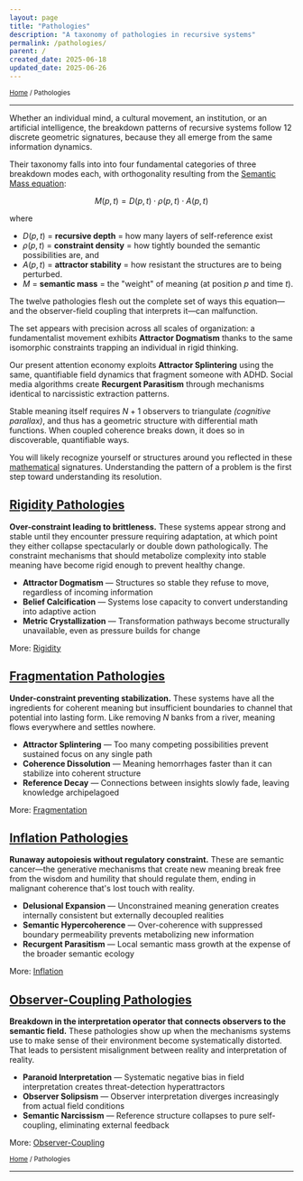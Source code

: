 ```yaml
---
layout: page
title: "Pathologies"
description: "A taxonomy of pathologies in recursive systems"
permalink: /pathologies/
parent: /
created_date: 2025-06-18
updated_date: 2025-06-26
---
```


<small>[Home](/) / Pathologies</small>

---

Whether  an individual mind, a cultural movement, an institution, or an artificial intelligence, the breakdown patterns of recursive systems follow 12 discrete geometric signatures, because they all emerge from the same information dynamics.

Their taxonomy falls into into four fundamental categories of three breakdown modes each, with orthogonality resulting from the [Semantic Mass equation](/math/05-semantic-mass/):

$$M(p,t) = D(p,t) \cdot \rho(p,t) \cdot A(p,t)$$

where
- $D(p,t)$ = **recursive depth** = how many layers of self-reference exist
- $\rho(p,t)$ = **constraint density** = how tightly bounded the semantic possibilities are, and 
- $A(p,t)$ = **attractor stability** = how resistant the structures are to being perturbed. 
- $M$ = **semantic mass** = the "weight" of meaning (at position $p$ and time $t$).

The twelve pathologies flesh out the complete set of ways this equation—and the observer-field coupling that interprets it—can malfunction.

The set appears with precision across all scales of organization: a fundamentalist movement exhibits **Attractor Dogmatism** thanks to the same isomorphic constraints trapping an individual in rigid thinking.

Our present attention economy exploits **Attractor Splintering** using the same, quantifiable field dynamics that fragment someone with ADHD. Social media algorithms create **Recurgent Parasitism** through mechanisms identical to narcissistic extraction patterns.

Stable meaning itself requires $N+1$ observers to triangulate *(cognitive parallax)*, and thus has a geometric structure with differential math functions. When coupled coherence breaks down, it does so in discoverable, quantifiable ways.

You will likely recognize yourself or structures around you reflected in these <u>mathematical</u> signatures. Understanding the pattern of a problem is the first step toward understanding its resolution.

## [Rigidity Pathologies](/pathologies/rigidity/)

**Over-constraint leading to brittleness.** These systems appear strong and stable until they encounter pressure requiring adaptation, at which point they either collapse spectacularly or double down pathologically. The constraint mechanisms that should metabolize complexity into stable meaning have become rigid enough to prevent healthy change.

- **Attractor Dogmatism** — Structures so stable they refuse to move, regardless of incoming information
- **Belief Calcification** — Systems lose capacity to convert understanding into adaptive action
- **Metric Crystallization** — Transformation pathways become structurally unavailable, even as pressure builds for change

More: [Rigidity](/pathologies/rigidity/)

## [Fragmentation Pathologies](/pathologies/fragmentation/)

**Under-constraint preventing stabilization.** These systems have all the ingredients for coherent meaning but insufficient boundaries to channel that potential into lasting form. Like removing $N$ banks from a river, meaning flows everywhere and settles nowhere.

- **Attractor Splintering** — Too many competing possibilities prevent sustained focus on any single path
- **Coherence Dissolution** — Meaning hemorrhages faster than it can stabilize into coherent structure
- **Reference Decay** — Connections between insights slowly fade, leaving knowledge archipelagoed

More: [Fragmentation](/pathologies/fragmentation/)

## [Inflation Pathologies](/pathologies/inflation/)

**Runaway autopoiesis without regulatory constraint.** These are semantic cancer—the generative mechanisms that create new meaning break free from the wisdom and humility that should regulate them, ending in malignant coherence that's lost touch with reality.

- **Delusional Expansion** — Unconstrained meaning generation creates internally consistent but externally decoupled realities
- **Semantic Hypercoherence** — Over-coherence with suppressed boundary permeability prevents metabolizing new information
- **Recurgent Parasitism** — Local semantic mass growth at the expense of the broader semantic ecology

More: [Inflation](/pathologies/inflation/)

## [Observer-Coupling Pathologies](/pathologies/observer-coupling/)

**Breakdown in the interpretation operator that connects observers to the semantic field.** These pathologies show up when the mechanisms systems use to make sense of their environment become systematically distorted. That leads to persistent misalignment between reality and interpretation of reality.

- **Paranoid Interpretation** — Systematic negative bias in field interpretation creates threat-detection hyperattractors
- **Observer Solipsism** — Observer interpretation diverges increasingly from actual field conditions
- **Semantic Narcissism** — Reference structure collapses to pure self-coupling, eliminating external feedback

More: [Observer-Coupling](/pathologies/observer-coupling/)

<small>[Home](/) / Pathologies</small>

---